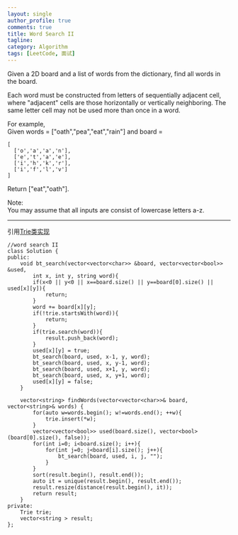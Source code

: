 ```yaml
---
layout: single
author_profile: true
comments: true
title: Word Search II
tagline: 
category: Algorithm
tags: [LeetCode, 面试]
---
```


 Given a 2D board and a list of words from the dictionary, find all words in the board.  

Each word must be constructed from letters of sequentially adjacent cell, where "adjacent" cells are those horizontally or vertically neighboring. The same letter cell may not be used more than once in a word.  

For example,  
Given words = ["oath","pea","eat","rain"] and board =  

    [
      ['o','a','a','n'],
      ['e','t','a','e'],
      ['i','h','k','r'],
      ['i','f','l','v']
    ]

Return ["eat","oath"].  

Note:  
You may assume that all inputs are consist of lowercase letters a-z.   

-----------

引用[Trie类实现](http://onestraw.net/algorithm/trie/)

    //word search II
    class Solution {
    public:
        void bt_search(vector<vector<char>> &board, vector<vector<bool>> &used, 
            int x, int y, string word){
            if(x<0 || y<0 || x==board.size() || y==board[0].size() || used[x][y]){
                return;
            }
            word += board[x][y];
            if(!trie.startsWith(word)){
                return;
            }
            if(trie.search(word)){
                result.push_back(word);
            }
            used[x][y] = true;
            bt_search(board, used, x-1, y, word);
            bt_search(board, used, x, y-1, word);
            bt_search(board, used, x+1, y, word);
            bt_search(board, used, x, y+1, word);
            used[x][y] = false;
        }
    
        vector<string> findWords(vector<vector<char>>& board, vector<string>& words) {
            for(auto w=words.begin(); w!=words.end(); ++w){
                trie.insert(*w);
            }
            vector<vector<bool>> used(board.size(), vector<bool>(board[0].size(), false));
            for(int i=0; i<board.size(); i++){
                for(int j=0; j<board[i].size(); j++){
                    bt_search(board, used, i, j, "");
                }
            }
            sort(result.begin(), result.end());
            auto it = unique(result.begin(), result.end());
            result.resize(distance(result.begin(), it));
            return result;
        }
    private:
        Trie trie;
        vector<string > result;
    };
